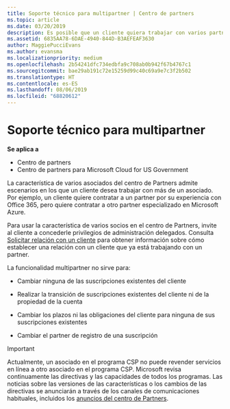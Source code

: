 ```yaml
---
title: Soporte técnico para multipartner | Centro de partners
ms.topic: article
ms.date: 03/20/2019
description: Es posible que un cliente quiera trabajar con varios partners especializados en distintos servicios en el programa Proveedor de soluciones en la nube.
ms.assetid: 6835AA78-6DAE-4940-844D-B3AEFEAF3630
author: MaggiePucciEvans
ms.author: evansma
ms.localizationpriority: medium
ms.openlocfilehash: 2b54241dfc734edbfa9c708ab0b942f67b4767c1
ms.sourcegitcommit: bae29ab191c72e15259d99c40c69a9e7c3f2b502
ms.translationtype: HT
ms.contentlocale: es-ES
ms.lasthandoff: 08/06/2019
ms.locfileid: "68820612"
---
```

# <a name="multi-partner-support"></a>Soporte técnico para multipartner

**Se aplica a**

-  Centro de partners
-  Centro de partners para Microsoft Cloud for US Government

La característica de varios asociados del centro de Partners admite escenarios en los que un cliente desea trabajar con más de un asociado. Por ejemplo, un cliente quiere contratar a un partner por su experiencia con Office 365, pero quiere contratar a otro partner especializado en Microsoft Azure.

Para usar la característica de varios socios en el centro de Partners, invite al cliente a concederle privilegios de administración delegados. Consulta [Solicitar relación con un cliente](request-a-relationship-with-a-customer.md) para obtener información sobre cómo establecer una relación con un cliente que ya está trabajando con un partner.

La funcionalidad multipartner no sirve para:

- Cambiar ninguna de las suscripciones existentes del cliente

- Realizar la transición de suscripciones existentes del cliente ni de la propiedad de la cuenta

- Cambiar los plazos ni las obligaciones del cliente para ninguna de sus suscripciones existentes

- Cambiar el partner de registro de una suscripción

> [!IMPORTANT]  
> Actualmente, un asociado en el programa CSP no puede revender servicios en línea a otro asociado en el programa CSP. Microsoft revisa continuamente las directivas y las capacidades de todos los programas. Las noticias sobre las versiones de las características o los cambios de las directivas se anunciarán a través de los canales de comunicaciones habituales, incluidos los [anuncios del centro de Partners](https://partner.microsoft.com/pcv/announcements).